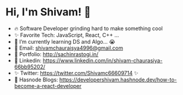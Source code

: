 # Hi, I'm Shivam! 👋
* 🔥 Software Developer grinding hard to make something cool
* ✨ Favorite Tech: JavaScript, React, C++ ...
* 📓 I’m currently learning DS and Algo... 😭
* 📧 Email: shivamchauraisya4996@gmail.com
* 🎨 Portfolio: http://sachinrastogi.in/
* 💼 Linkedin: https://www.linkedin.com/in/shivam-chaurasiya-66bb95202/
* ✨ Twitter: https://twitter.com/Shivamc66609714 ✨
* 🧑‍ Hasnode Blogs: https://developershivam.hashnode.dev/how-to-become-a-react-developer


                                  
